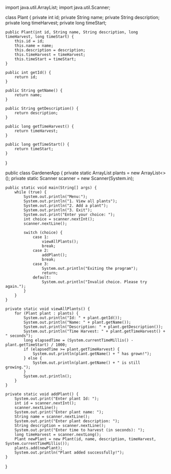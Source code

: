 import java.util.ArrayList;
import java.util.Scanner;

class Plant {
    private int id;
    private String name;
    private String description;
    private long timeHarvest;
    private long timeStart;

    public Plant(int id, String name, String description, long timeHarvest, long timeStart) {
        this.id = id;
        this.name = name;
        this.description = description;
        this.timeHarvest = timeHarvest;
        this.timeStart = timeStart;
    }

    public int getId() {
        return id;
    }

    public String getName() {
        return name;
    }

    public String getDescription() {
        return description;
    }

    public long getTimeHarvest() {
        return timeHarvest;
    }

    public long getTimeStart() {
        return timeStart;
    }
}

public class GardenerApp {
    private static ArrayList<Plant> plants = new ArrayList<>();
    private static Scanner scanner = new Scanner(System.in);

    public static void main(String[] args) {
        while (true) {
            System.out.println("Menu:");
            System.out.println("1. View all plants");
            System.out.println("2. Add a plant");
            System.out.println("3. Exit");
            System.out.print("Enter your choice: ");
            int choice = scanner.nextInt();
            scanner.nextLine();

            switch (choice) {
                case 1:
                    viewAllPlants();
                    break;
                case 2:
                    addPlant();
                    break;
                case 3:
                    System.out.println("Exiting the program");
                    return;
                default:
                    System.out.println("Invalid choice. Please try again.");
            }
        }
    }

    private static void viewAllPlants() {
        for (Plant plant : plants) {
            System.out.println("Id: " + plant.getId());
            System.out.println("Name: " + plant.getName());
            System.out.println("Description: " + plant.getDescription());
            System.out.println("Time Harvest: " + plant.getTimeHarvest() + " seconds");
            long elapsedTime = (System.currentTimeMillis() - plant.getTimeStart) / 1000;
            if (elapsedTime >= plant.getTimeHarvest) {
                System.out.println(plant.getName() + " has grown!");
            } else {
                System.out.println(plant.getName() + " is still growing.");
            }
            System.out.println();
        }
    }

    private static void addPlant() {
        System.out.print("Enter plant Id: ");
        int id = scanner.nextInt();
        scanner.nextLine();
        System.out.print("Enter plant name: ");
        String name = scanner.nextLine();
        System.out.print("Enter plant description: ");
        String description = scanner.nextLine();
        System.out.print("Enter time to harvest (in seconds): ");
        long timeHarvest = scanner.nextLong();
        Plant newPlant = new Plant(id, name, description, timeHarvest, System.currentTimeMillis());
        plants.add(newPlant);
        System.out.println("Plant added successfully!");
    }
}
